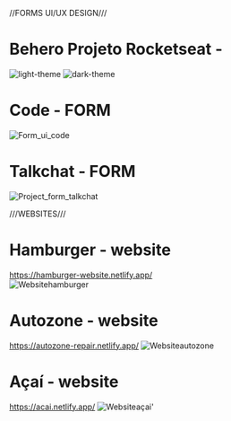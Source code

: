 //FORMS UI/UX DESIGN///

# Behero  Projeto Rocketseat -  
![light-theme](https://user-images.githubusercontent.com/55770422/111672078-599c8080-87f8-11eb-9bc0-76034c51f34d.jpg)
![dark-theme](https://user-images.githubusercontent.com/55770422/111672083-5acdad80-87f8-11eb-9a3c-c73ab33acbaa.jpg)

# Code - FORM 
![Form_ui_code](https://user-images.githubusercontent.com/55770422/111672879-28708000-87f9-11eb-8afd-d073d7b61fe5.jpg)


# Talkchat - FORM 
![Project_form_talkchat](https://user-images.githubusercontent.com/55770422/111670662-d75f8c80-87f6-11eb-981c-c7c71bba3bbc.jpg)

///WEBSITES///
# Hamburger - website
https://hamburger-website.netlify.app/  
![Websitehamburger](https://user-images.githubusercontent.com/55770422/105740925-744d2a00-5f18-11eb-8e27-197bd9aa168e.png)


# Autozone - website 
https://autozone-repair.netlify.app/
![Websiteautozone](https://user-images.githubusercontent.com/55770422/105741241-d4dc6700-5f18-11eb-9ac8-474a62f27453.png)

# Açaí - website 
https://acai.netlify.app/
![Websiteaçai](https://user-images.githubusercontent.com/55770422/105740081-95614b00-5f17-11eb-8be9-058df3cdf5e8.png)' 

